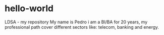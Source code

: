 # hello-world
LDSA - my repository
My name is Pedro i am a BI/BA for 20 years, my professional path cover different sectors like: telecom, banking and energy.
